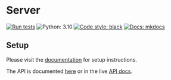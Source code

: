 # Server

[![Run tests](https://github.com/leo-pfeiffer/zebbra/actions/workflows/ci.yml/badge.svg)](https://github.com/leo-pfeiffer/zebbra/actions/workflows/ci.yml)
![Python: 3.10](https://img.shields.io/badge/Python-3.10-4B8BBE.svg)
[![Code style: black](https://img.shields.io/badge/code%20style-black-000000.svg)](https://github.com/psf/black)
[![Docs: mkdocs](https://img.shields.io/badge/docs-mkdocs-0096E2)](https://leo-pfeiffer.github.io/zebbra/)

## Setup

Please visit the [documentation](https://leo-pfeiffer.github.io/zebbra/project_setup) for setup 
instructions.

The API is documented [here](/api-docs.md) or in the live [API docs](https://zebbra.xyz/redoc).
